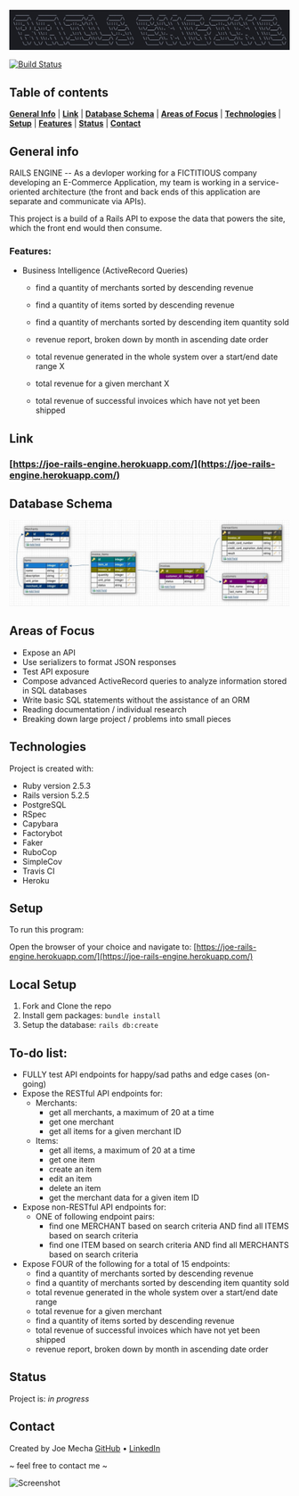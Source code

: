 ![Title image](lib/images/title_rails_engine.jpeg)

[![Build Status](https://travis-ci.com/joemecha/rails-engine.svg?branch=main)](https://travis-ci.com/joemecha/rails-engine)
## Table of contents
[**General Info**](#general-info) |
[**Link**](#link) |
[**Database Schema**](#database-schema) |
[**Areas of Focus**](#areas-of-focus) |
[**Technologies**](#technologies) |
[**Setup**](#setup) |
[**Features**](#features) |
[**Status**](#status) | 
[**Contact**](contact)


## General info
RAILS ENGINE -- As a devloper working for a FICTITIOUS company developing an E-Commerce Application, my team is working in a service-oriented architecture (the front and back ends of this application are separate and communicate via APIs). 

This project is a build of a Rails API to expose the data that powers the site, which the front end would then consume.

### Features:
  * Business Intelligence (ActiveRecord Queries)
     * find a quantity of merchants sorted by descending revenue
     * find a quantity of items sorted by descending revenue

     * find a quantity of merchants sorted by descending item quantity sold
     * revenue report, broken down by month in ascending date order


     * total revenue generated in the whole system over a start/end date range   X
     * total revenue for a given merchant                                        X
     
     * total revenue of successful invoices which have not yet been shipped
  

## Link
### [https://joe-rails-engine.herokuapp.com/](https://joe-rails-engine.herokuapp.com/)

## Database Schema
![Diagram](lib/images/database_diagram.png "Database Schema")

## Areas of Focus
* Expose an API
* Use serializers to format JSON responses
* Test API exposure
* Compose advanced ActiveRecord queries to analyze information stored in SQL databases 
* Write basic SQL statements without the assistance of an ORM
* Reading documentation / individual research
* Breaking down large project / problems into small pieces

## Technologies
Project is created with:
* Ruby version 2.5.3
* Rails version 5.2.5
* PostgreSQL
* RSpec
* Capybara
* Factorybot
* Faker
* RuboCop
* SimpleCov
* Travis CI
* Heroku

## Setup
To run this program:

Open the browser of your choice and navigate to:
[https://joe-rails-engine.herokuapp.com/](https://joe-rails-engine.herokuapp.com/)

   ## Local Setup

   1. Fork and Clone the repo
   2. Install gem packages: `bundle install`
   3. Setup the database: `rails db:create`

## To-do list:
* FULLY test API endpoints for happy/sad paths and edge cases (on-going)
* Expose the RESTful API endpoints for:
  * Merchants:
    - get all merchants, a maximum of 20 at a time
    - get one merchant
    - get all items for a given merchant ID
  * Items:
    - get all items, a maximum of 20 at a time
    - get one item
    - create an item
    - edit an item
    - delete an item
    - get the merchant data for a given item ID
* Expose non-RESTful API endpoints for:
  * ONE of following endpoint pairs:
    * find one MERCHANT based on search criteria AND find all ITEMS based on search criteria
    * find one ITEM based on search criteria AND find all MERCHANTS based on search criteria
* Expose FOUR of the following for a total of 15 endpoints:
  * find a quantity of merchants sorted by descending revenue
  * find a quantity of merchants sorted by descending item quantity sold
  * total revenue generated in the whole system over a start/end date range
  * total revenue for a given merchant
  * find a quantity of items sorted by descending revenue
  * total revenue of successful invoices which have not yet been shipped
  * revenue report, broken down by month in ascending date order

## Status
Project is: _in progress_

## Contact
Created by
Joe Mecha [GitHub](https://github.com/joemecha) • [LinkedIn](https://www.linkedin.com/in/joemecha/)

~ feel free to contact me ~

![Screenshot](lib/images/screenshot.jpeg)